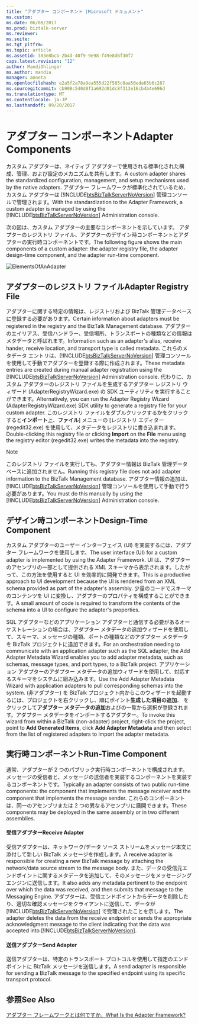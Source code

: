 ```yaml
---
title: "アダプター コンポーネント |Microsoft ドキュメント"
ms.custom: 
ms.date: 06/08/2017
ms.prod: biztalk-server
ms.reviewer: 
ms.suite: 
ms.tgt_pltfrm: 
ms.topic: article
ms.assetid: 383e8bcb-2b4d-40f9-9e98-f49e8d6f30f7
caps.latest.revision: "12"
author: MandiOhlinger
ms.author: mandia
manager: anneta
ms.openlocfilehash: e2a5f2a78a9ea555d22f585c0aa50eda65b6c287
ms.sourcegitcommit: cb908c540d8f1a692d01dc8f313e16cb4b4e696d
ms.translationtype: MT
ms.contentlocale: ja-JP
ms.lasthandoff: 09/20/2017
---
```

# <a name="adapter-components"></a><span data-ttu-id="43cdf-102">アダプター コンポーネント</span><span class="sxs-lookup"><span data-stu-id="43cdf-102">Adapter Components</span></span>
<span data-ttu-id="43cdf-103">カスタム アダプターは、ネイティブ アダプターで使用される標準化された構成、管理、および設定のメカニズムを共有します。</span><span class="sxs-lookup"><span data-stu-id="43cdf-103">A custom adapter shares the standardized configuration, management, and setup mechanisms used by the native adapters.</span></span> <span data-ttu-id="43cdf-104">アダプター フレームワークが標準化されているため、カスタム アダプターは [!INCLUDE[btsBizTalkServerNoVersion](../includes/btsbiztalkservernoversion-md.md)] 管理コンソールで管理されます。</span><span class="sxs-lookup"><span data-stu-id="43cdf-104">With the standardization to the Adapter Framework, a custom adapter is managed by using the [!INCLUDE[btsBizTalkServerNoVersion](../includes/btsbiztalkservernoversion-md.md)] Administration console.</span></span>  
  
 <span data-ttu-id="43cdf-105">次の図は、カスタム アダプターの主要なコンポーネントを示しています。 アダプターのレジストリ ファイル、アダプターのデザイン時コンポーネントとアダプターの実行時コンポーネントです。</span><span class="sxs-lookup"><span data-stu-id="43cdf-105">The following figure shows the main components of a custom adapter: the adapter registry file, the adapter design-time component, and the adapter run-time component.</span></span>  
  
 ![](../core/media/elementsofanadapter.gif "ElementsOfAnAdapter")  
  
## <a name="adapter-registry-file"></a><span data-ttu-id="43cdf-106">アダプターのレジストリ ファイル</span><span class="sxs-lookup"><span data-stu-id="43cdf-106">Adapter Registry File</span></span>  
 <span data-ttu-id="43cdf-107">アダプターに関する特定の情報は、レジストリおよび BizTalk 管理データベースに登録する必要があります。</span><span class="sxs-lookup"><span data-stu-id="43cdf-107">Certain information about adapters must be registered in the registry and the BizTalk Management database.</span></span> <span data-ttu-id="43cdf-108">アダプターのエイリアス、受信ハンドラー、受信場所、トランスポートの種類などの情報はメタデータと呼ばれます。</span><span class="sxs-lookup"><span data-stu-id="43cdf-108">Information such as an adapter's alias, receive hander, receive location, and transport type is called metadata.</span></span> <span data-ttu-id="43cdf-109">これらのメタデータ エントリは、[!INCLUDE[btsBizTalkServerNoVersion](../includes/btsbiztalkservernoversion-md.md)] 管理コンソールを使用して手動でアダプターを登録する際に作成されます。</span><span class="sxs-lookup"><span data-stu-id="43cdf-109">These metadata entries are created during manual adapter registration using the [!INCLUDE[btsBizTalkServerNoVersion](../includes/btsbiztalkservernoversion-md.md)] Administration console.</span></span> <span data-ttu-id="43cdf-110">代わりに、カスタム アダプターのレジストリ ファイルを生成するアダプター レジストリ ウィザード (AdapterRegistryWizard.exe) の SDK ユーティリティを実行することができます。</span><span class="sxs-lookup"><span data-stu-id="43cdf-110">Alternatively, you can run the Adapter Registry Wizard (AdapterRegistryWizard.exe) SDK utility to generate a registry file for your custom adapter.</span></span> <span data-ttu-id="43cdf-111">このレジストリ ファイルをダブルクリックするかをクリックすると**インポート**上、**ファイル**] メニューの [レジストリ エディター (regedit32.exe) を使用して、メタデータをレジストリに書き込まれます。</span><span class="sxs-lookup"><span data-stu-id="43cdf-111">Double-clicking this registry file or clicking **Import** on the **File** menu using the registry editor (regedit32.exe) writes the metadata into the registry.</span></span>  
  
> [!NOTE]
>  <span data-ttu-id="43cdf-112">このレジストリ ファイルを実行しても、アダプター情報は BizTalk 管理データベースに追加されません。</span><span class="sxs-lookup"><span data-stu-id="43cdf-112">Running this registry file does not add adapter information to the BizTalk Management database.</span></span> <span data-ttu-id="43cdf-113">アダプター情報の追加は、[!INCLUDE[btsBizTalkServerNoVersion](../includes/btsbiztalkservernoversion-md.md)] 管理コンソールを使用して手動で行う必要があります。</span><span class="sxs-lookup"><span data-stu-id="43cdf-113">You must do this manually by using the [!INCLUDE[btsBizTalkServerNoVersion](../includes/btsbiztalkservernoversion-md.md)] Administration console.</span></span>  
  
## <a name="design-time-component"></a><span data-ttu-id="43cdf-114">デザイン時コンポーネント</span><span class="sxs-lookup"><span data-stu-id="43cdf-114">Design-Time Component</span></span>  
 <span data-ttu-id="43cdf-115">カスタム アダプターのユーザー インターフェイス (UI) を実装するには、アダプター フレームワークを使用します。</span><span class="sxs-lookup"><span data-stu-id="43cdf-115">The user interface (UI) for a custom adapter is implemented by using the Adapter Framework.</span></span> <span data-ttu-id="43cdf-116">UI は、アダプターのアセンブリの一部として提供される XML スキーマから表示されます。したがって、この方法を使用すると UI を効率的に開発できます。</span><span class="sxs-lookup"><span data-stu-id="43cdf-116">This is a productive approach to UI development because the UI is rendered from an XML schema provided as part of the adapter's assembly.</span></span> <span data-ttu-id="43cdf-117">少量のコードでスキーマのコンテンツを UI に変換し、アダプターのプロパティを構成することができます。</span><span class="sxs-lookup"><span data-stu-id="43cdf-117">A small amount of code is required to transform the contents of the schema into a UI to configure the adapter's properties.</span></span>  
  
 <span data-ttu-id="43cdf-118">SQL アダプターなどのアプリケーション アダプターと通信する必要があるオーケストレーションの場合は、アダプター メタデータの追加ウィザードを使用して、スキーマ、メッセージの種類、ポートの種類などのアダプター メタデータを BizTalk プロジェクトに追加できます。</span><span class="sxs-lookup"><span data-stu-id="43cdf-118">For an orchestration needing to communicate with an application adapter such as the SQL adapter, the Add Adapter Metadata Wizard enables you to add adapter metadata, such as schemas, message types, and port types, to a BizTalk project.</span></span> <span data-ttu-id="43cdf-119">アプリケーション アダプターのアダプター メタデータの追加ウィザードを使用して、対応するスキーマをシステムに組み込みます。</span><span class="sxs-lookup"><span data-stu-id="43cdf-119">Use the Add Adapter Metadata Wizard with application adapters to pull corresponding schemas into the system.</span></span> <span data-ttu-id="43cdf-120">(非アダプター) を BizTalk プロジェクト内からこのウィザードを起動するには、プロジェクトを右クリックし、順にポイント**生成した項目の追加**、 をクリックして**アダプター メタデータの追加**およびの一覧から選択が登録されます。アダプター メタデータをインポートするアダプター。</span><span class="sxs-lookup"><span data-stu-id="43cdf-120">To invoke this wizard from within a BizTalk (non-adapter) project, right-click the project, point to **Add Generated Items**, click **Add Adapter Metadata** and then select from the list of registered adapters to import the adapter metadata.</span></span>  
  
## <a name="run-time-component"></a><span data-ttu-id="43cdf-121">実行時コンポーネント</span><span class="sxs-lookup"><span data-stu-id="43cdf-121">Run-Time Component</span></span>  
 <span data-ttu-id="43cdf-122">通常、アダプターが 2 つのパブリック実行時コンポーネントで構成されます。 メッセージの受信者と、メッセージの送信者を実装するコンポーネントを実装するコンポーネントです。</span><span class="sxs-lookup"><span data-stu-id="43cdf-122">Typically an adapter consists of two public run-time components: the component that implements the message receiver and the component that implements the message sender.</span></span> <span data-ttu-id="43cdf-123">これらのコンポーネントは、同一のアセンブリまたは 2 つの異なるアセンブリに展開できます。</span><span class="sxs-lookup"><span data-stu-id="43cdf-123">These components may be deployed in the same assembly or in two different assemblies.</span></span>  
  
#### <a name="receive-adapter"></a><span data-ttu-id="43cdf-124">受信アダプター</span><span class="sxs-lookup"><span data-stu-id="43cdf-124">Receive Adapter</span></span>  
 <span data-ttu-id="43cdf-125">受信アダプターは、ネットワーク/データ ソース ストリームをメッセージ本文に添付して新しい BizTalk メッセージを作成します。</span><span class="sxs-lookup"><span data-stu-id="43cdf-125">A receive adapter is responsible for creating a new BizTalk message by attaching the network/data source stream to the message body.</span></span> <span data-ttu-id="43cdf-126">また、データの受信元エンドポイントに関するメタデータを追加して、そのメッセージをメッセージング エンジンに送信します。</span><span class="sxs-lookup"><span data-stu-id="43cdf-126">It also adds any metadata pertinent to the endpoint over which the data was received, and then submits that message to the Messaging Engine.</span></span> <span data-ttu-id="43cdf-127">アダプターは、受信エンドポイントからデータを削除したり、適切な確認メッセージをクライアントに送信して、データが [!INCLUDE[btsBizTalkServerNoVersion](../includes/btsbiztalkservernoversion-md.md)] で受理されたことを示します。</span><span class="sxs-lookup"><span data-stu-id="43cdf-127">The adapter deletes the data from the receive endpoint or sends the appropriate acknowledgment message to the client indicating that the data was accepted into [!INCLUDE[btsBizTalkServerNoVersion](../includes/btsbiztalkservernoversion-md.md)].</span></span>  
  
#### <a name="send-adapter"></a><span data-ttu-id="43cdf-128">送信アダプター</span><span class="sxs-lookup"><span data-stu-id="43cdf-128">Send Adapter</span></span>  
 <span data-ttu-id="43cdf-129">送信アダプターは、特定のトランスポート プロトコルを使用して指定のエンドポイントに BizTalk メッセージを送信します。</span><span class="sxs-lookup"><span data-stu-id="43cdf-129">A send adapter is responsible for sending a BizTalk message to the specified endpoint using its specific transport protocol.</span></span>  
  
## <a name="see-also"></a><span data-ttu-id="43cdf-130">参照</span><span class="sxs-lookup"><span data-stu-id="43cdf-130">See Also</span></span>  
 [<span data-ttu-id="43cdf-131">アダプター フレームワークとは何ですか。</span><span class="sxs-lookup"><span data-stu-id="43cdf-131">What Is the Adapter Framework?</span></span>](../core/what-is-the-adapter-framework.md)